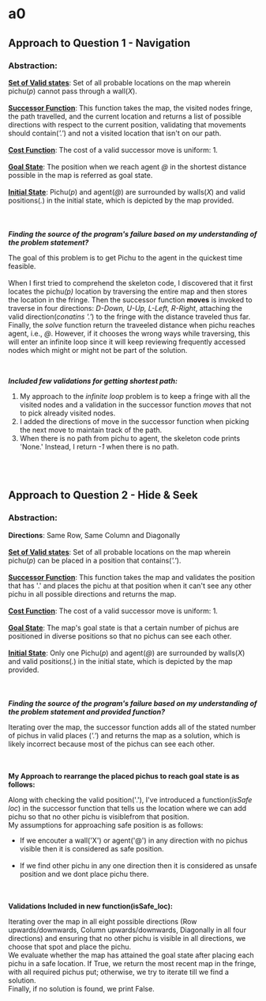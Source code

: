 # a0

## Approach to Question 1 - Navigation

<h3>Abstraction:</h3>
<u><b>Set of Valid states</b></u>: Set of all probable locations on the map wherein pichu(<i>p</i>) cannot pass through a wall(<i>X</i>).<br><br>
<u><b>Successor Function</b></u>: This function takes the map, the visited nodes fringe, the path travelled, and the current location and returns a list of possible directions with respect to the current position, validating that movements should contain(<i>'.'</i>) and not a visited location that isn't on our path.<br><br>
<u><b>Cost Function</b></u>: The cost of a valid successor move is uniform: 1.<br><br>
<u><b>Goal State</b></u>: The position when we reach agent <i>@</i> in the shortest distance possible in the map is referred as goal state.<br><br>
<u><b>Initial State</b></u>: Pichu(<i>p</i>) and agent(<i>@</i>) are surrounded by walls(<i>X</i>) and valid positions(<i>.</i>) in the initial state, which is depicted by the map provided.<br><br>
<br><br>
<i><b>Finding the source of the program's failure based on my understanding of the problem statement?</b></i><br>
<p>The goal of this problem is to get Pichu to the agent in the quickest time feasible.<br><br>
When I first tried to comprehend the skeleton code, I discovered that it first locates the pichu<i>(p)</i> location by traversing the entire map and then stores the location in the fringe.
Then the successor function <b>moves</b> is invoked to traverse in four directions: <i>D-Down, U-Up, L-Left, R-Right</i>, attaching the valid direction(<i>conatins '.'</i>) to the fringe with the distance traveled thus far.
Finally, the <i>solve</i> function return the traveeled distance when pichu reaches agent, i.e., <i>@</i>.
However, if it chooses the wrong ways while traversing, this will enter an infinite loop since it will keep reviewing frequently accessed nodes which might or might not be part of the solution.</p>
<br>

<b><i>Included few validations for getting shortest path:</i></b>
<ol>
<li> My approach to the <i>infinite loop</i> problem is to keep a fringe with all the visited nodes and a validation in the successor function <i>moves</i> that not to pick already visited nodes. </li>
<li> I added the directions of move in the successor function when picking the next move to maintain track of the path. </li>
<li> When there is no path from pichu to agent, the skeleton code prints 'None.' Instead, I return <i>-1</i> when there is no path. </li> 
</ol>
<br><br>

## Approach to Question 2 - Hide & Seek
<h3>Abstraction:</h3>
<b>Directions</b>: Same Row, Same Column and Diagonally</b><br><br>
<u><b>Set of Valid states</b></u>: Set of all probable locations on the map wherein pichu(<i>p</i>) can be placed in a position that contains(<i>'.'</i>).<br><br>
<u><b>Successor Function</b></u>: This function takes the map and validates the position that has '.' and places the pichu at that position when it can't see any other pichu in all possible directions and returns the map.<br><br>
<u><b>Cost Function</b></u>: The cost of a valid successor move is uniform: 1.<br><br>
<u><b>Goal State</b></u>: The map's goal state is that a certain number of pichus are positioned in diverse positions so that no pichus can see each other.<br><br>
<u><b>Initial State</b></u>: Only one Pichu(<i>p</i>) and agent(<i>@</i>) are surrounded by walls(<i>X</i>) and valid positions(<i>.</i>) in the initial state, which is depicted by the map provided.<br><br>
<br><br>
<i><b>Finding the source of the program's failure based on my understanding of the problem statement and provided function?</b></i><br>
<p>Iterating over the map, the successor function adds all of the stated number of pichus in valid places (<i>'.'</i>) and returns the map as a solution, which is likely incorrect because most of the pichus can see each other.<br>
</p>
<br><br>
<b>My Approach to rearrange the placed pichus to reach goal state is as follows:</b>
<p>Along with checking the valid position('.'), I've introduced a function(<i>isSafe loc</i>) in the successor function that tells us the location where we can add pichu so that no other pichu is visiblefrom that position.<br>
My assumptions for approaching safe position is as follows:
<ul><li> If we encouter a wall('X') or agent('@') in any direction with no pichus visible then it is considered as safe position.</li><br>
<li>If we find other pichu in any one direction then it is considered as unsafe position and we dont place pichu there.</li></ul>

<br><br>
<b>Validations Included in new function(isSafe_loc):</b>
<p>Iterating over the map in all eight possible directions (Row upwards/downwards, Column upwards/downwards, Diagonally in all four directions) and ensuring that no other pichu is visible in all directions, we choose that spot and place the pichu.</br>
We evaluate whether the map has attained the goal state after placing each pichu in a safe location. If True, we return the most recent map in the fringe, with all required pichus put; otherwise, we try to iterate till we find a solution. </br>Finally, if no solution is found, we print False.</p>

